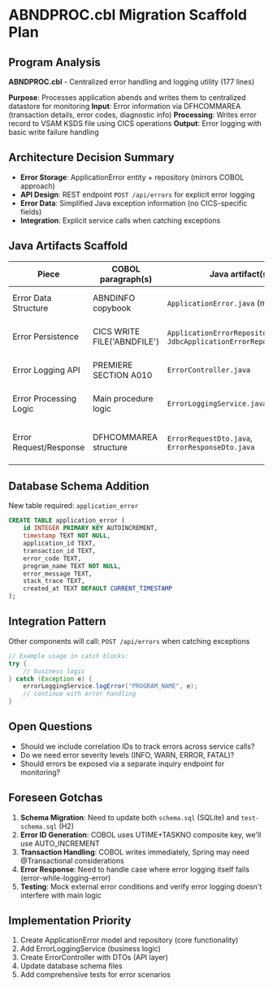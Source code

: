 # ABNDPROC.cbl Migration Scaffold Plan

## Program Analysis
**ABNDPROC.cbl** - Centralized error handling and logging utility (177 lines)

**Purpose**: Processes application abends and writes them to centralized datastore for monitoring
**Input**: Error information via DFHCOMMAREA (transaction details, error codes, diagnostic info)
**Processing**: Writes error record to VSAM KSDS file using CICS operations
**Output**: Error logging with basic write failure handling

## Architecture Decision Summary
- **Error Storage**: ApplicationError entity + repository (mirrors COBOL approach)
- **API Design**: REST endpoint `POST /api/errors` for explicit error logging
- **Error Data**: Simplified Java exception information (no CICS-specific fields)
- **Integration**: Explicit service calls when catching exceptions

## Java Artifacts Scaffold

| Piece | COBOL paragraph(s) | Java artifact(s) | Primary inputs | Primary outputs | External touch-points |
|-------|-------------------|------------------|----------------|-----------------|----------------------|
| Error Data Structure | ABNDINFO copybook | `ApplicationError.java` (model) | Error details, timestamp, program name | Entity for database persistence | SQLite database |
| Error Persistence | CICS WRITE FILE('ABNDFILE') | `ApplicationErrorRepository.java` + `JdbcApplicationErrorRepository.java` | ApplicationError entity | Database INSERT result | SQLite `application_error` table |
| Error Logging API | PREMIERE SECTION A010 | `ErrorController.java` | POST request with error details | HTTP 201/500 response | REST API clients, exception handlers |
| Error Processing Logic | Main procedure logic | `ErrorLoggingService.java` | Error data from controller | Formatted error record | Repository layer, validation |
| Error Request/Response | DFHCOMMAREA structure | `ErrorRequestDto.java`, `ErrorResponseDto.java` | JSON error payload | JSON response with error ID | REST API contract |

## Database Schema Addition
New table required: `application_error`
```sql
CREATE TABLE application_error (
    id INTEGER PRIMARY KEY AUTOINCREMENT,
    timestamp TEXT NOT NULL,
    application_id TEXT,
    transaction_id TEXT,
    error_code TEXT,
    program_name TEXT NOT NULL,
    error_message TEXT,
    stack_trace TEXT,
    created_at TEXT DEFAULT CURRENT_TIMESTAMP
);
```

## Integration Pattern
Other components will call: `POST /api/errors` when catching exceptions
```java
// Example usage in catch blocks:
try {
    // business logic
} catch (Exception e) {
    errorLoggingService.logError("PROGRAM_NAME", e);
    // continue with error handling
}
```

## Open Questions
- Should we include correlation IDs to track errors across service calls?
- Do we need error severity levels (INFO, WARN, ERROR, FATAL)?
- Should errors be exposed via a separate inquiry endpoint for monitoring?

## Foreseen Gotchas
1. **Schema Migration**: Need to update both `schema.sql` (SQLite) and `test-schema.sql` (H2)
2. **Error ID Generation**: COBOL uses UTIME+TASKNO composite key, we'll use AUTO_INCREMENT
3. **Transaction Handling**: COBOL writes immediately, Spring may need @Transactional considerations
4. **Error Response**: Need to handle case where error logging itself fails (error-while-logging-error)
5. **Testing**: Mock external error conditions and verify error logging doesn't interfere with main logic

## Implementation Priority
1. Create ApplicationError model and repository (core functionality)
2. Add ErrorLoggingService (business logic)
3. Create ErrorController with DTOs (API layer)
4. Update database schema files
5. Add comprehensive tests for error scenarios
